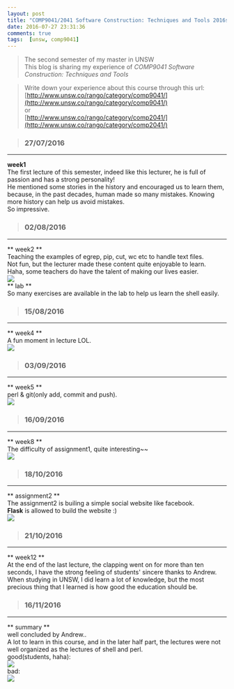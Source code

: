 ```yaml
---
layout: post
title: "COMP9041/2041 Software Construction: Techniques and Tools 2016s2"
date: 2016-07-27 23:31:36
comments: true
tags:  [unsw, comp9041]
---
```


>The second semester of my master in UNSW         
This blog is sharing my experience of *COMP9041 Software Construction: Techniques and Tools*    

<!--more-->


>Write down your experience about this course through this url:     
[http://www.unsw.co/rango/category/comp9041/](http://www.unsw.co/rango/category/comp9041/)    
or    
[http://www.unsw.co/rango/category/comp2041/](http://www.unsw.co/rango/category/comp2041/)    


>### 27/07/2016 ###
----------
**week1**     
The first lecture of this semester, indeed like this lecturer, he is full of passion and has a strong personality!      
He mentioned some stories in the history and encouraged us to learn them, because, in the past decades, human made so many mistakes. Knowing more history can help us avoid mistakes.      
So impressive.         
 

>### 02/08/2016 ###
----------
** week2 **     
Teaching the examples of egrep, pip, cut, wc etc to handle text files.     
Not fun, but the lecturer made these content quite enjoyable to learn.           
Haha, some teachers do have the talent of making our lives easier.      
<img style="max-height:400px" src="/images/blog/160802_9041/dump.png">       
** lab **     
So many exercises are available in the lab to help us learn the shell easily.     
 

>### 15/08/2016 ###
----------
** week4 **     
A fun moment in lecture LOL.     
<img style="max-height:400px" src="/images/blog/160802_9041/fun.jpg">    
 

>### 03/09/2016 ###
----------
** week5 **     
perl & git(only add, commit and push).     
<img style="max-height:350px" src="/images/blog/160802_9041/lg.png">     
 

>### 16/09/2016 ###
----------
** week8 **     
The difficulty of assignment1, quite interesting~~     
<img style="max-height:400px" src="/images/blog/160802_9041/ass1.JPG">     
 

>### 18/10/2016 ###
----------
** assignment2 **     
The assignment2 is builing a simple social website like facebook.       
**Flask** is allowed to build the website :)         
<img style="max-height:400px" src="/images/blog/160802_9041/work.png">     
 

>### 21/10/2016 ###
----------
** week12 **     
At the end of the last lecture, the clapping went on for more than ten seconds, I have the strong feeling of students' sincere thanks to Andrew.      
When studying in UNSW, I did learn a lot of knowledge, but the most precious thing that I learned is how good the education should be.     
 

>### 16/11/2016 ###
----------
** summary **     
well concluded by Andrew..     
A lot to learn in this course, and in the later half part, the lectures were not well organized as the lectures of shell and perl.       
good(students, haha):     
<img style="max-height:300px" src="/images/blog/160802_9041/good.png">     
bad:     
<img style="max-height:300px" src="/images/blog/160802_9041/bad.png">     
 
